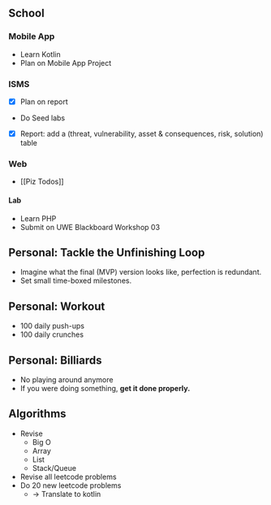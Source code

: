 ## School
### Mobile App
- Learn Kotlin
- Plan on Mobile App Project
### ISMS
- [x] Plan on report
- Do Seed labs
- [x] Report: add a (threat, vulnerability, asset & consequences, risk, solution) table
### Web 
- [[Piz Todos]]
#### Lab
- Learn PHP
- Submit on UWE Blackboard Workshop 03

## Personal: Tackle the Unfinishing Loop
- Imagine what the final (MVP) version looks like, perfection is redundant.
- Set small time-boxed milestones.
## Personal: Workout
- 100 daily push-ups
- 100 daily crunches
## Personal: Billiards
- No playing around anymore
- If you were doing something, **get it done properly.**
## Algorithms
- Revise 
	- Big O
	- Array
	- List
	- Stack/Queue
- Revise all leetcode problems
- Do 20 new leetcode problems 
	- -> Translate to kotlin

